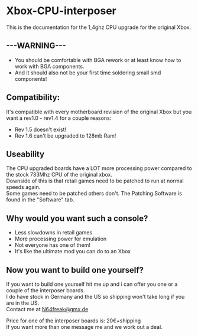 # Xbox-CPU-interposer
This is the documentation for the 1,4ghz CPU upgrade for the original Xbox.

## ---WARNING---
* You should be comfortable with BGA rework or at least know how to work with BGA components.
* And it should also not be your first time soldering small smd components!

## Compatibility:
It's compatible with every motherboard revision of the original Xbox but you want a rev1.0 - rev1.4 for a couple reasons:
* Rev 1.5 doesn't exist!
* Rev 1.6 can't be upgraded to 128mb Ram!

## Useability
The CPU upgraded boards have a LOT more processing power compared to the stock 733Mhz CPU of the original xbox.  
Downside of this is that retail games need to be patched to run at normal speeds again.  
Some games need to be patched others don't.
The Patching Software is found in the "Software" tab.

## Why would you want such a console?
* Less slowdowns in retail games
* More processing power for emulation
* Not everyone has one of them!
* It's like the ultimate mod you can do to an Xbox

## Now you want to build one yourself?
If you want to build one yourself hit me up and i can offer you one or a couple of the interposer boards.  
I do have stock in Germany and the US so shipping won't take long if you are in the US.  
Contact me at N64freak@gmx.de

Price for one of the interposer boards is: 20€+shipping  
If you want more than one message me and we work out a deal.


